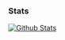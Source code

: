 <!-- 
[![](https://raw.githubusercontent.com/OrlinVasilev/OrlinVasilev/master/profile-summary-card-output/github/0-profile-details.svg)](https://github.com/vn7n24fzkq/github-profile-summary-cards)
[![](https://raw.githubusercontent.com/OrlinVasilev/OrlinVasilev/master/profile-summary-card-output/github/1-repos-per-language.svg)](https://github.com/vn7n24fzkq/github-profile-summary-cards) [![](https://raw.githubusercontent.com/OrlinVasilev/OrlinVasilev/master/profile-summary-card-output/github/2-most-commit-language.svg)](https://github.com/vn7n24fzkq/github-profile-summary-cards)
[![](https://raw.githubusercontent.com/OrlinVasilev/OrlinVasilev/master/profile-summary-card-output/github/3-stats.svg)](https://github.com/vn7n24fzkq/github-profile-summary-cards) [![](https://raw.githubusercontent.com/OrlinVasilev/OrlinVasilev/master/profile-summary-card-output/github/4-productive-time.svg)](https://github.com/vn7n24fzkq/github-profile-summary-cards)

[More Info](https://github.com/OrlinVasilev/github-profile-summary-cards)
 -->
### Stats
[![Github Stats][gh-stats-section]][profile]

[gh-stats-section]: https://github-readme-stats.vercel.app/api?username=OrlinVasilev&count_private=true&show_icons=true&theme=tokyonight&hide_title=true&include_all_commits=true&hide=stars
[profile]: https://github.com/OrlinVasilev
